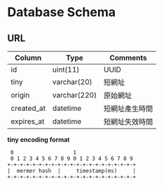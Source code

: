# Database Schema

## URL

| Column     | Type           | Comments |
| ---------- | -------------- | -------- |
| id         | uint(11)       | UUID |
| tiny       | varchar(20)    | 短網址 |
| origin     | varchar(220)   | 原始網址 |
| created_at | datetime       | 短網址產生時間 |
| expires_at | datetime       | 短網址失效時間 |

**tiny encoding format**

```
 0                   1                   
 0 1 2 3 4 5 6 7 8 9 0 1 2 3 4 5 6 7 8 9 
+-+-+-+-+-+-+-+-+-+-+-+-+-+-+-+-+-+-+-+-+
|  mermer hash  |     timestamp(ms)     |
+-+-+-+-+-+-+-+-+-+-+-+-+-+-+-+-+-+-+-+-+
```
